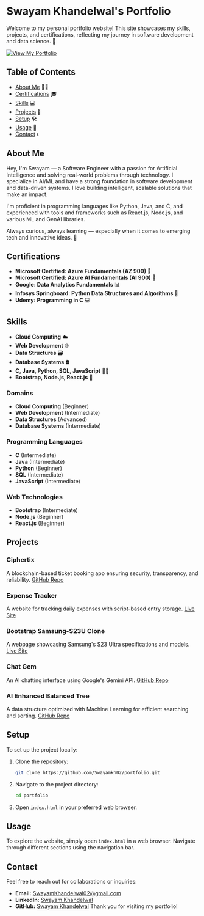 # Swayam Khandelwal's Portfolio

Welcome to my personal portfolio website! This site showcases my skills, projects, and certifications, reflecting my journey in software development and data science. 🚀

[![View My Portfolio](https://img.shields.io/badge/View_Portfolio-Here!-blue)](https://swayamkhandelwal.live/)


## Table of Contents

- [About Me](#about-me) 🙋‍♂️
- [Certifications](#certifications) 🎓
- [Skills](#skills) 💻
- [Projects](#projects) 🔧
- [Setup](#setup) 🛠️
- [Usage](#usage) 📖
- [Contact](#contact) 📞

## About Me

Hey, I'm Swayam — a Software Engineer with a passion for Artificial Intelligence and solving real-world problems through technology. I specialize in AI/ML and have a strong foundation in software development and data-driven systems. I love building intelligent, scalable solutions that make an impact.

I'm proficient in programming languages like Python, Java, and C, and experienced with tools and frameworks such as React.js, Node.js, and various ML and GenAI libraries.

Always curious, always learning — especially when it comes to emerging tech and innovative ideas. 🚀

## Certifications

- **Microsoft Certified: Azure Fundamentals (AZ 900)** 🥇
- **Microsoft Certified: Azure AI Fundamentals (AI 900)** 🤖
- **Google: Data Analytics Fundamentals** 📊
- **Infosys Springboard: Python Data Structures and Algorithms** 🐍
- **Udemy: Programming in C** 💻

## Skills

- **Cloud Computing** ☁️
- **Web Development** 🌐
- **Data Structures** 🗃️
- **Database Systems** 🛢️
- **C, Java, Python, SQL, JavaScript** 👨‍💻
- **Bootstrap, Node.js, React.js** 🚀


### Domains

- **Cloud Computing** (Beginner)
- **Web Development** (Intermediate)
- **Data Structures** (Advanced)
- **Database Systems** (Intermediate)

### Programming Languages

- **C** (Intermediate)
- **Java** (Intermediate)
- **Python** (Beginner)
- **SQL** (Intermediate)
- **JavaScript** (Intermediate)

### Web Technologies

- **Bootstrap** (Intermediate)
- **Node.js** (Beginner)
- **React.js** (Beginner)

## Projects

### Ciphertix
A blockchain-based ticket booking app ensuring security, transparency, and reliability. [GitHub Repo](https://github.com/Swayamkh02/Ciphertix)

### Expense Tracker
A website for tracking daily expenses with script-based entry storage. [Live Site](https://swayamkh02.github.io/Expense-Tracker)

### Bootstrap Samsung-S23U Clone
A webpage showcasing Samsung's S23 Ultra specifications and models. [Live Site](https://swayamkh02.github.io/Samsung-S23U-Clone)

### Chat Gem
An AI chatting interface using Google's Gemini API. [GitHub Repo](https://github.com/Swayamkh02/Chat-Gem)

### AI Enhanced Balanced Tree
A data structure optimized with Machine Learning for efficient searching and sorting. [GitHub Repo](https://github.com/Swayamkh02/AI-Enhanced-Balanced-Tree)

## Setup

To set up the project locally:

1. Clone the repository:

   ```bash
   git clone https://github.com/Swayamkh02/portfolio.git

2. Navigate to the project directory:

   ```bash
   cd portfolio
3. Open `index.html` in your preferred web browser.
## Usage
To explore the website, simply open `index.html` in a web browser. Navigate through different sections using the navigation bar.
## Contact
Feel free to reach out for collaborations or inquiries:
- **Email:** SwayamKhandelwal02@gmail.com
- **LinkedIn:** [Swayam Khandelwal](https://www.linkedin.com/in/swayam-khandelwal/)
- **GitHub:** [Swayam Khandelwal](https://github.com/Swayamkh02)
Thank you for visiting my portfolio!
